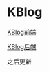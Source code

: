 # KBlog

[KBlog前端](https://gitee.com/Kadia/kblog_vue)

[KBlog后端](https://gitee.com/Kadia/kblog_springboot)

之后更新
